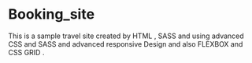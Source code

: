 # Booking_site

This is a sample travel site created by HTML , SASS and using advanced CSS and SASS and advanced responsive Design and also FLEXBOX and CSS GRID .
